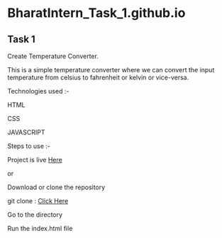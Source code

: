 # BharatIntern_Task_1.github.io

## Task 1

Create Temperature Converter.

This is a simple temperature converter where we can convert the input temperature from celsius to fahrenheit or kelvin or vice-versa.

Technologies used :-

HTML

CSS

JAVASCRIPT

Steps to use :-

Project is live [Here](https://imhr1306.github.io/BharatIntern_Task_1/)

  or
  
Download or clone the repository

git clone : [Click Here](https://github.com/imhr1306/BharatIntern_Task_1.git)

Go to the directory

Run the index.html file
